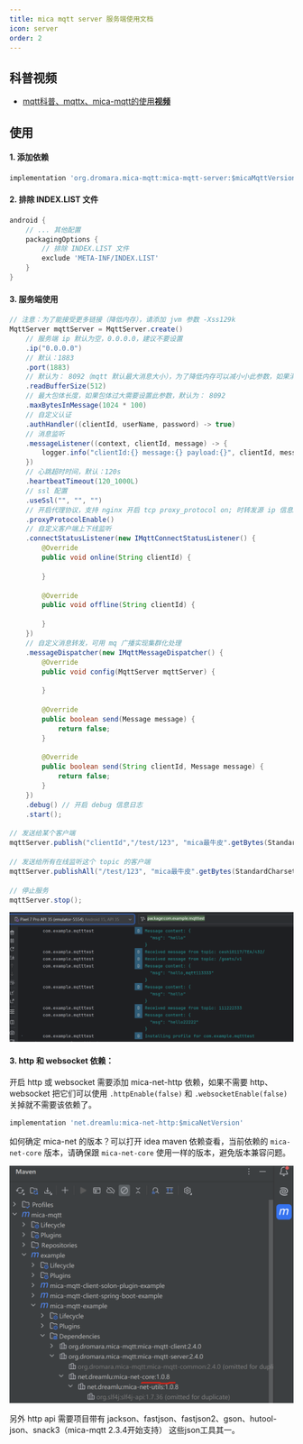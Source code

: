 ```yaml
---
title: mica mqtt server 服务端使用文档
icon: server
order: 2
---
```


## 科普视频

- [mqtt科普、mqttx、mica-mqtt的使用**视频**](https://www.bilibili.com/video/BV1wv4y1F7Av/)

## 使用

#### 1. 添加依赖

```groovy
implementation 'org.dromara.mica-mqtt:mica-mqtt-server:$micaMqttVersion' // 使用 2.4.2 或以上版本
```

#### 2. 排除 INDEX.LIST 文件
```groovy
android {
    // ... 其他配置
    packagingOptions {
        // 排除 INDEX.LIST 文件
        exclude 'META-INF/INDEX.LIST'
    }
}
```

#### 3. 服务端使用
```java
// 注意：为了能接受更多链接（降低内存），请添加 jvm 参数 -Xss129k
MqttServer mqttServer = MqttServer.create()
    // 服务端 ip 默认为空，0.0.0.0，建议不要设置
    .ip("0.0.0.0")
    // 默认：1883
    .port(1883)
    // 默认为： 8092（mqtt 默认最大消息大小），为了降低内存可以减小小此参数，如果消息过大 t-io 会尝试解析多次（建议根据实际业务情况而定）
    .readBufferSize(512)
    // 最大包体长度，如果包体过大需要设置此参数，默认为： 8092
    .maxBytesInMessage(1024 * 100)
    // 自定义认证
    .authHandler((clientId, userName, password) -> true)
    // 消息监听
    .messageListener((context, clientId, message) -> {
        logger.info("clientId:{} message:{} payload:{}", clientId, message, new String(message.getPayload(), StandardCharsets.UTF_8));
    })
    // 心跳超时时间，默认：120s
    .heartbeatTimeout(120_1000L)
    // ssl 配置
    .useSsl("", "", "")
    // 开启代理协议，支持 nginx 开启 tcp proxy_protocol on; 时转发源 ip 信息。2.4.1 版本开始支持
    .proxyProtocolEnable()
    // 自定义客户端上下线监听
    .connectStatusListener(new IMqttConnectStatusListener() {
        @Override
        public void online(String clientId) {

        }

        @Override
        public void offline(String clientId) {

        }
    })
    // 自定义消息转发，可用 mq 广播实现集群化处理
    .messageDispatcher(new IMqttMessageDispatcher() {
        @Override
        public void config(MqttServer mqttServer) {

        }

        @Override
        public boolean send(Message message) {
            return false;
        }

        @Override
        public boolean send(String clientId, Message message) {
            return false;
        }
    })
    .debug() // 开启 debug 信息日志
    .start();

// 发送给某个客户端
mqttServer.publish("clientId","/test/123", "mica最牛皮".getBytes(StandardCharsets.UTF_8));

// 发送给所有在线监听这个 topic 的客户端
mqttServer.publishAll("/test/123", "mica最牛皮".getBytes(StandardCharsets.UTF_8));

// 停止服务
mqttServer.stop();
```

![Android启动效果](mica-mqtt-client-android.png)

#### 3. http 和 websocket 依赖：

开启 http 或 websocket 需要添加 mica-net-http 依赖，如果不需要 http、websocket 把它们可以使用 `.httpEnable(false)` 和 `.websocketEnable(false)` 关掉就不需要该依赖了。

```groovy
implementation 'net.dreamlu:mica-net-http:$micaNetVersion'
```

如何确定 mica-net 的版本？可以打开 idea maven 依赖查看，当前依赖的 `mica-net-core` 版本，请确保跟 `mica-net-core` 使用一样的版本，避免版本兼容问题。

![img.png](img.png)

另外 http api 需要项目带有 jackson、fastjson、fastjson2、gson、hutool-json、snack3（mica-mqtt 2.3.4开始支持） 这些json工具其一。


